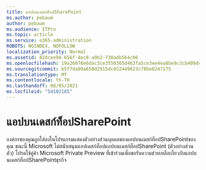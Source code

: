 ```yaml
---
title: แอปบนเดสก์ท็อปSharePoint
ms.author: pebaum
author: pebaum
ms.audience: ITPro
ms.topic: article
ms.service: o365-administration
ROBOTS: NOINDEX, NOFOLLOW
localization_priority: Normal
ms.assetid: 82dcee94-656f-4ec8-a9b2-730adb564c06
ms.openlocfilehash: 19a26076e6dac3ce3550365d463fa5ce3ee4ea8be9c3cb409d4dd69f19f021ab
ms.sourcegitcommit: b5f7da89a650d2915dc652449623c78be6247175
ms.translationtype: MT
ms.contentlocale: th-TH
ms.lasthandoff: 08/05/2021
ms.locfileid: "54102185"
---
```

# <a name="desktop-app-for-sharepoint"></a>แอปบนเดสก์ท็อปSharePoint

องค์กรของคุณถูกใส่ลงในโปรแกรมแสดงตัวอย่างส่วนบุคคลของแอปบนเดสก์ท็อปSharePointของคุณ ขณะนี้ Microsoft ไม่สนับสนุนแอปเดสก์ท็อปแอปบนเดสก์ท็อปSharePoint (ตัวอย่างส่วนตัว) โปรดใช้คู่ค้า Microsoft Private Preview ที่เข้าร่วมเพื่อขอรับความช่วยเหลือเกี่ยวกับแอปบนเดสก์ท็อปSharePointธุรกิจ
